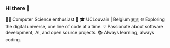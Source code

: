 ### Hi there 👋

👨‍💻 Computer Science enthusiast 🚀
🎓 UCLouvain | Belgium 🇧🇪
🌐 Exploring the digital universe, one line of code at a time.
💡 Passionate about software development, AI, and open source projects.
📚 Always learning, always coding.

